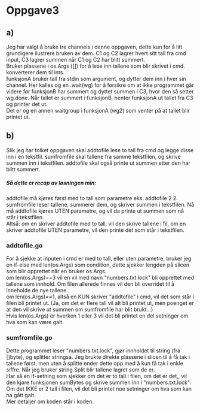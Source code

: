 <h1>Oppgave3</h1>
<h2>a)</h2>
Jeg har valgt å bruke tre channels i denne oppgaven, dette kun for å litt grundigere ilustrere bruken av dem. 
C1 og C2 lagrer hvert sitt tall fra cmd input, C3 lagrer summen når C1 og C2 har blitt summert. <br>
Bruker plassene i os.Args ([]) for å lese inn tallene som blir skrivet i cmd. konverterer dem til ints.<br>
funksjonA bruker tall fra stdin som argument, og dytter dem inn i hver sin channel. Her kalles og en .wait(wg) for å forsikre om at ikke programmet går videre før funksjonB har summert og dyttet summen i C3, hvor den så setter wg.done. Når tallet er summert i funksjonB, henter funksjonA ut tallet fra C3 og printer det ut. <br>
Det er og en annen waitgroup i funksjonA (wg2) som venter på at tallet blir printet ut. 
<br>
<h2>b)</h2>
Slik jeg har tolket oppgaven skal addtofile lese to tall fra cmd og legge disse inn i en tekstfil. sumfromfile skal tallene fra samme tekstfilen, og skrive summen inn i tekstfilen. addtofile skal også printe ut summen etter den har blitt summert.
<h5>Så dette er recap av løsningen min:</h5>
addtofile må kjøres først med to tall som parametre eks. addtofile 2 2. sumfromfile leser tallene, summerer dem, og skriver summen i tekstfilen. Nå må addtofile kjøres UTEN parametre, og vil da printe ut summen som nå står i tekstfilen. <br>
Altså: om en skriver addtofile med to tall, vil den skrive tallene i fil, om en skriver addtofile UTEN parametre, vil den printe det som står i tekstfilen. 
<h3>addtofile.go</h3>
For å sjekke at inputen i cmd er med to tall, eller uten parametre, bruker jeg en if-else med len(os.Args) som condition, dette sjekker lengden på slicen som blir opprettet når en bruker os.Args. <br>
om len(os.Args)==3 vil en vil med navn "numbers.txt.lock" bli opprettet med tallene som innhold. Om filen allerede finnes vil den bli overridet til å inneholde de nye tallene. <br>
om len(os.Args)==1, altså en KUN skriver "addtofile" i cmd, vil det som står i filen bli printet ut. (Ja, om det er flere tall vil alt bli printet ut, men poenget er at den vil skrive ut summen om sumfromfile har blit brukt...)<br>
Hvis len(os.Args) er hverken 1 eller 3 vil det bli printet en del setninger om hva som kan være galt. 
<h3>sumfromfile.go</h3>
Dette programmet leser "numbers.txt.lock", gjør innholdet til string (fra []byte), og splitter stringsa. Jeg brukte direkte plassene i slicen til å få tak i tallene først, men uten å splitte ender dette opp med å kun få tak i enkle siffre. Når jeg bruker string.Split blir tallene lagret som de er. <br>
Har så en if-setning som sjekker om det er to tall i filen, om det er det,, vil den kjøre funksjonen sumBytes og skrive summen inn i "numbers.txt.lock". Om det IKKE er 2 tall i filen, vil det bli printet noe setninger om hva som kan ha gått galt.<br>
Mer detaljer om koden står i koden. 






